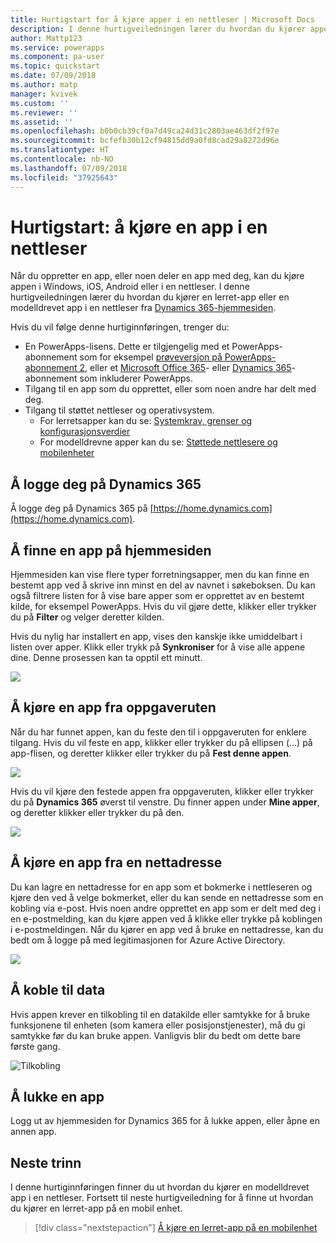 ```yaml
---
title: Hurtigstart for å kjøre apper i en nettleser | Microsoft Docs
description: I denne hurtigveiledningen lærer du hvordan du kjører apper i en nettleser
author: Mattp123
ms.service: powerapps
ms.component: pa-user
ms.topic: quickstart
ms.date: 07/09/2018
ms.author: matp
manager: kvivek
ms.custom: ''
ms.reviewer: ''
ms.assetid: ''
ms.openlocfilehash: b0b0cb39cf0a7d49ca24d31c2803ae463df2f97e
ms.sourcegitcommit: bcfefb30b12cf94815dd9a0fd8cad29a8272d96e
ms.translationtype: HT
ms.contentlocale: nb-NO
ms.lasthandoff: 07/09/2018
ms.locfileid: "37925643"
---
```

# <a name="quickstart-run-an-app-in-a-web-browser"></a>Hurtigstart: å kjøre en app i en nettleser
Når du oppretter en app, eller noen deler en app med deg, kan du kjøre appen i Windows, iOS, Android eller i en nettleser. I denne hurtigveiledningen lærer du hvordan du kjører en lerret-app eller en modelldrevet app i en nettleser fra [Dynamics 365-hjemmesiden](https://home.dynamics.com).

Hvis du vil følge denne hurtiginnføringen, trenger du:
- En PowerApps-lisens. Dette er tilgjengelig med et PowerApps-abonnement som for eksempel [prøveversjon på PowerApps-abonnement 2](https://docs.microsoft.com/powerapps/maker/signup-for-powerapps), eller et [Microsoft Office 365](https://signup.microsoft.com/Signup?OfferId=467eab54-127b-42d3-b046-3844b860bebf&dl=O365_BUSINESS_PREMIUM&ali=1)- eller [Dynamics 365](https://dynamics.microsoft.com/pricing/)-abonnement som inkluderer PowerApps. 
- Tilgang til en app som du opprettet, eller som noen andre har delt med deg.
- Tilgang til støttet nettleser og operativsystem.
   - For lerretsapper kan du se: [Systemkrav, grenser og konfigurasjonsverdier](../maker/canvas-apps/limits-and-config.md)
   - For modelldrevne apper kan du se: [Støttede nettlesere og mobilenheter](https://docs.microsoft.com/dynamics365/customer-engagement/admin/supported-web-browsers-and-mobile-devices)


## <a name="sign-in-to-dynamics-365"></a>Å logge deg på Dynamics 365
Å logge deg på Dynamics 365 på [https://home.dynamics.com](https://home.dynamics.com).

## <a name="find-an-app-on-the-home-page"></a>Å finne en app på hjemmesiden
Hjemmesiden kan vise flere typer forretningsapper, men du kan finne en bestemt app ved å skrive inn minst en del av navnet i søkeboksen. Du kan også filtrere listen for å vise bare apper som er opprettet av en bestemt kilde, for eksempel PowerApps. Hvis du vil gjøre dette, klikker eller trykker du på **Filter** og velger deretter kilden.

Hvis du nylig har installert en app, vises den kanskje ikke umiddelbart i listen over apper. Klikk eller trykk på **Synkroniser** for å vise alle appene dine. Denne prosessen kan ta opptil ett minutt.

![](./media/run-app-browser/dynamics-365-home.png)

## <a name="run-an-app-from-the-task-pane"></a>Å kjøre en app fra oppgaveruten
Når du har funnet appen, kan du feste den til i oppgaveruten for enklere tilgang. Hvis du vil feste en app, klikker eller trykker du på ellipsen (...) på app-flisen, og deretter klikker eller trykker du på **Fest denne appen**.

![](./media/run-app-browser/homepage-pin.png)

Hvis du vil kjøre den festede appen fra oppgaveruten, klikker eller trykker du på **Dynamics 365** øverst til venstre. Du finner appen under **Mine apper**, og deretter klikker eller trykker du på den.

![](./media/run-app-browser/taskpane.png)

## <a name="run-an-app-from-a-url"></a>Å kjøre en app fra en nettadresse
Du kan lagre en nettadresse for en app som et bokmerke i nettleseren og kjøre den ved å velge bokmerket, eller du kan sende en nettadresse som en kobling via e-post. Hvis noen andre opprettet en app som er delt med deg i en e-postmelding, kan du kjøre appen ved å klikke eller trykke på koblingen i e-postmeldingen. Når du kjører en app ved å bruke en nettadresse, kan du bedt om å logge på med legitimasjonen for Azure Active Directory.

![](./media/run-app-browser/web-login.png)

## <a name="connect-to-data"></a>Å koble til data
Hvis appen krever en tilkobling til en datakilde eller samtykke for å bruke funksjonene til enheten (som kamera eller posisjonstjenester), må du gi samtykke før du kan bruke appen. Vanligvis blir du bedt om dette bare første gang.

![Tilkobling](./media/run-app-browser/app-connection.png)

## <a name="close-an-app"></a>Å lukke en app
Logg ut av hjemmesiden for Dynamics 365 for å lukke appen, eller åpne en annen app.

## <a name="next-steps"></a>Neste trinn
I denne hurtiginnføringen finner du ut hvordan du kjører en modelldrevet app i en nettleser. Fortsett til neste hurtigveiledning for å finne ut hvordan du kjører en lerret-app på en mobil enhet.

> [!div class="nextstepaction"]
> [Å kjøre en lerret-app på en mobilenhet](run-app-client.md)
